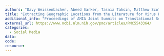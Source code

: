 ```yaml
---
authors: "Davy Weissenbacher, Abeed Sarker, Tasnia Tahsin, Matthew Scotch, Graciela Gonzalez"
title: "Extracting Geographic Locations from the Literature for Virus Phylogeography using Supervised and Distant Supervision Methods."
additional_info: "Proceedings of AMIA Joint Summits on Translational Science. 2017; 114-122. San Francisco, CA, USA. *Equal contribution first authors."
external_url: https://www.ncbi.nlm.nih.gov/pmc/articles/PMC5543364/
categories:
  - Social Media 
data: 
code:
resource:
---
```


